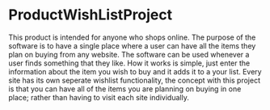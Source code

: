 # ProductWishListProject

This product is intended for anyone who shops online. 
The purpose of the software is to have a single place where a user can have all the items they plan on buying from any website.
The software can be used whenever a user finds something that they like. 
How it works is simple, just enter the information about the item you wish to buy and it adds it to a your list.
Every site has its own seperate wishlist functionality, the concept with this project is that you can have all of the items you
are planning on buying in one place; rather than having to visit each site individually. 
